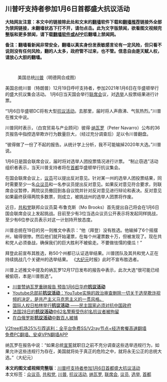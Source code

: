  <h2>川普吁支持者参加1月6日首都盛大抗议活动</h2> <p class="notice"><b>大陆网友注意：本文中的链接除此处和文末的<a href="https://github.com/bannedbook/fanqiang" >翻墙</a>软件下载和<a href="https://github.com/killgcd/justmysocks/blob/master/README.md">翻墙推荐</a>链接外全部为禁网链接，未翻墙状态下打不开，请勿点击。此为文字版禁闻，欲看图文视频完整版和更多禁闻，请下载<a href="https://github.com/bannedbook/fanqiang">翻墙软件或APP</a>后翻墙上禁闻网。</p><p>备注：翻墙看新闻非常安全，翻墙以真实身份发表敏感言论有一定风险，但只看不说则没有任何风险，翻的人太多，政府管不过来，也不管。信息自由是天赋人权，请放心大胆的翻墙。</b></p>  <div class="entry"> <br /> <figure><figcaption class="wp-caption-text">美国总统<a href="https://www.bannedbook.org/bnews/tag/%e5%b7%9d%e6%99%ae/" class="st_tag internal_tag" rel="tag" title="标签 川普 下的日志">川普</a>（明德网合成图）</figcaption></figure> <p>美国总统川普（特朗普）12月19日呼吁支持者，参加2021年1月6日在华盛顿举行的盛大抗议集会活动。 1月6日当天国会举行<a href="https://www.bannedbook.org/bnews/tag/%E8%81%94%E5%B8%AD%E4%BC%9A/" class="st_tag internal_tag" rel="tag" title="标签 联席会 下的日志">联席会</a>议，对<a href="https://www.bannedbook.org/bnews/tag/%e9%80%89%e4%b8%be/" class="st_tag internal_tag" rel="tag" title="标签 选举 下的日志">选举</a>人投票结果进行计票。</p> <p>“1月6日华盛顿DC将有大型<a href="https://www.bannedbook.org/bnews/tag/%E6%8A%97%E8%AE%AE%E6%B4%BB%E5%8A%A8/" class="st_tag internal_tag" rel="tag" title="标签 抗议活动 下的日志">抗议活动</a>。去那里，届时将人声鼎沸、气氛热烈。”川普在推文中说。</p>  <p>川普同时表示，（白宫贸易与产业顾问）彼得‧<a href="https://www.bannedbook.org/bnews/tag/%e7%ba%b3%e7%93%a6%e7%bd%97/" class="st_tag internal_tag" rel="tag" title="标签 纳瓦罗 下的日志">纳瓦罗</a>（Peter Navarro）公布的36页报告中指控选举欺诈行为数量巨大，（经过充分调查后）足以令川普翻盘。</p> <p>“彼得做了一份了不起的报告。从统计学上分析，我不可能输掉2020年大选。”川普说。</p>  <p>1月6日是国会联席会议，届时将对选举人团投票情况进行计票。 “制止窃选”活动组织者表示，当天川普支持者将在<a href="https://www.bannedbook.org/bnews/tag/%E9%A6%96%E9%83%BD/" class="st_tag internal_tag" rel="tag" title="标签 首都 下的日志">首都</a>华盛顿举行抗议集会。</p> <p>在国会联席会议上，<a href="https://www.bannedbook.org/bnews/tag/%e8%ae%ae%e5%91%98/" class="st_tag internal_tag" rel="tag" title="标签 议员 下的日志">议员</a>可以提出反对意见。针对某一州的选举人团投票结果，同时需要至少一名<a href="https://www.bannedbook.org/bnews/tag/%E4%BC%97%E8%AE%AE%E5%91%98/" class="st_tag internal_tag" rel="tag" title="标签 众议员 下的日志">众议员</a>和一名参议员提出反对意见。如果反对意见符合要求，则联席会议暂停，两院议员撤回到各自议院并针对反对意见进行辩论和表决。反对意见如果最终获得两院多数票，则成立，被挑战州的选举人团票将作废。</p>  <p>近日，<a href="https://www.bannedbook.org/bnews/tag/%e5%85%b1%e5%92%8c%e5%85%9a/" class="st_tag internal_tag" rel="tag" title="标签 共和党 下的日志">共和党</a>联邦众议员莫‧布鲁克斯（Mo Brooks）首先提出自己将会在1月6日国会联席会议上发起挑战。目前至少有3位当选众议员公开表示将发起同样挑战，至少有6位参议员表示对这一计划持开放态度。</p> <p>川普总统在19日的另一则推文中表示：“他（拜登）没有胜选。他输掉了6个摇摆州，输得很惨。然后他们就开始灌票，在每个州灌票数十万，但被发现了。现在共和党人必须奋战，确保我们的巨大胜利不被偷走。不要做怯懦的傻瓜！”</p>  <p>拜登此前宣布其胜选，称50个州都已认证选举结果。川普团队及其共和党人正在持续挑战几个关键州的选举结果。 《<span class='wp_keywordlink_affiliate'><a href="http://www.epochtimes.com/" title="大纪元" target="_blank">大纪元</a></span>时报》此时不宣布胜选者。</p> <p>川普上述推文中提及的纳瓦罗12月17日发布的报告中表示，此次大选“很可能已经被偷窃，本是川普胜选”。</p> <ul class='op-related-articles' title='相关阅读'> <li><a href='https://www.bannedbook.org/bnews/topimagenews/20201220/1451220.html' target='_blank'>川普赞纳瓦罗重磅报告 预告1月6日华府<b>抗议活动</b></a></li> <li><a href='https://www.bannedbook.org/bnews/bannedvideo/20201213/1446948.html' target='_blank'>Youtube总部前<b>抗议活动</b>：YouTube实施的政治审查删除一切关于选举欺诈视频的决定，是共产主义马克思主义的一贯风格。</a></li> <li><a href='https://www.bannedbook.org/bnews/renquan/xgmyd/20201209/1444757.html' target='_blank'>国际人权日柏林举行<b>抗议活动</b> ——民主国家必须对抗中国政府</a></li> <li><a href='https://www.bannedbook.org/bnews/baitai/20201130/1439609.html' target='_blank'>法国28日的<b>抗议活动</b>中62名警察受伤81名抗议者被拘留</a></li> <li><a href='https://www.bannedbook.org/bnews/worldnews/20201123/1435384.html' target='_blank'>在白俄罗斯<b>抗议活动</b>中数百人被捕</a></li> </ul> <p class="texttj"> <a href="https://www.bannedbook.org/forum23/topic22702.html" target="_blank">V2free机场25%引荐返利：全平台免费SS/V2ray节点+经济套餐高速翻墙</a><br/> <a href="https://github.com/bannedbook/fanqiang/wiki/%E7%A6%81%E9%97%BB%E7%BD%91%E5%AE%89%E5%8D%93%E7%BF%BB%E5%A2%99%E6%96%B0%E9%97%BBAPP" target="_blank">免费PC翻墙、安卓VPN翻墙APP</a></p><p>纳瓦罗在报告中说：“如果总统<span class='wp_keywordlink'><a href="https://www.bannedbook.org/forum5/topic17.html" title="宣誓与预言" target="_blank">宣誓</a></span>就职日之前不充分调查这些选举违规行为，如果允许这些违规行为存在，美国就将处于真正的危险之中，就将永无公正的总统大选。”（大纪元）</p><a name='sharetosocial'></a>       <div><b>本文的图文或视频完整版</b>：<a href='https://www.bannedbook.org/bnews/comments/20201220/1451472.html'>川普吁支持者参加1月6日首都盛大抗议活动</a></div>  </div><!--END ENTRY--> <div class="postfooter"> <div>本文标签：<a href="https://www.bannedbook.org/bnews/tag/%E4%BC%97%E8%AE%AE%E5%91%98/" rel="tag">众议员</a>, <a href="https://www.bannedbook.org/bnews/tag/%e5%85%b1%e5%92%8c%e5%85%9a/" rel="tag">共和党</a>, <a href="https://www.bannedbook.org/bnews/tag/%e5%b7%9d%e6%99%ae/" rel="tag">川普</a>, <a href="https://www.bannedbook.org/bnews/tag/%E6%8A%97%E8%AE%AE%E6%B4%BB%E5%8A%A8/" rel="tag">抗议活动</a>, <a href="https://www.bannedbook.org/bnews/tag/%e7%ba%b3%e7%93%a6%e7%bd%97/" rel="tag">纳瓦罗</a>, <a href="https://www.bannedbook.org/bnews/tag/%E8%81%94%E5%B8%AD%E4%BC%9A/" rel="tag">联席会</a>, <a href="https://www.bannedbook.org/bnews/tag/%e8%ae%ae%e5%91%98/" rel="tag">议员</a>, <a href="https://www.bannedbook.org/bnews/tag/%e9%80%89%e4%b8%be/" rel="tag">选举</a>, <a href="https://www.bannedbook.org/bnews/tag/%E9%A6%96%E9%83%BD/" rel="tag">首都</a></div>  </div><!--END POSTFOOTER--> 